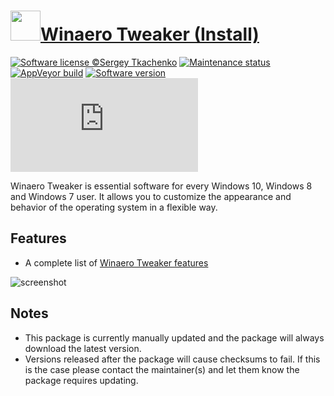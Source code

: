 # [<img src="https://cdn.jsdelivr.net/gh/dgalbraith/chocolatey-packages@9cecfce145d52fe2e4539dbe5b0ad47254b5620f/icons/winaero-tweaker.png" width="48" height="48" />Winaero Tweaker (Install)](https://chocolatey.org/packages/winaero-tweaker.install)

[![Software license ©Sergey Tkachenko](https://img.shields.io/badge/license-Copyright-lightgrey)](https://winaero.com/winaero-tweaker)
[![Maintenance status](https://img.shields.io/badge/maintained%3F-yes-green.svg)](https://gitHub.com/dgalbraith/chocolatey-packages/graphs/commit-activity)
[![AppVeyor build](https://img.shields.io/appveyor/ci/dgalbraith/chocolatey-packages)](https://ci.appveyor.com/project/dgalbraith/chocolatey-packages)
[![Software version](https://img.shields.io/badge/Source-1.20.0.0-blue.svg)](https://winaero.com/winaero-tweaker)
[![Chocolatey package version](https://img.shields.io/chocolatey/v/winaero-tweaker.install?label=Chocolatey)](https://chocolatey.org/packages/winaero-tweaker.install)

Winaero Tweaker is essential software for every Windows 10, Windows 8 and Windows 7 user. It allows you to customize the appearance and behavior of the operating system in a flexible way.

## Features

* A complete list of [Winaero Tweaker features](https://winaero.com/the-list-of-winaero-tweaker-features)

![screenshot](https://cdn.jsdelivr.net/gh/dgalbraith/chocolatey-packages@9cecfce145d52fe2e4539dbe5b0ad47254b5620f/manual/winaero-tweaker/screenshot.png)

## Notes

* This package is currently manually updated and the package will always download the latest version.
* Versions released after the package will cause checksums to fail.  If this is the case please contact the maintainer(s) and let them know the package requires updating.
